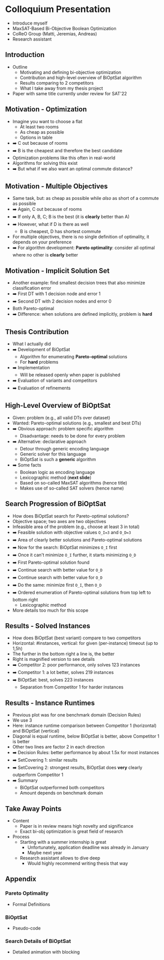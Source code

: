 # Colloquium Presentation

- Introduce myself
- MaxSAT-Based Bi-Objective Boolean Optimization
- CoReO Group (Matti, Jeremias, Andreas)
- Research assistant

## Introduction

- Outline
  - Motivating and defining bi-objective optimization
  - Contribution and high-level overview of BiOptSat algorithm
  - Results comparing to 2 competitors
  - What I take away from my thesis project
- Paper with same title currently under review for SAT'22

## Motivation - Optimization

- Imagine you want to choose a flat
  - At least two rooms
  - As cheap as possible
  - Options in table
- ➡️ C out because of rooms
- ➡️ B is the cheapest and therefore the best candidate
- Optimization problems like this often in real-world
- Algorithms for solving this exist
- ➡️ But what if we also want an optimal commute distance?

## Motivation - Multiple Objectives

- Same task, but: as cheap as possible while _also_ as short of a commute as possible
- ➡️ Again, C out because of rooms
- ➡️ If only A, B, C; B is the best (it is **clearly** better than A) 
- ➡️ However, what if D is there as well
  - B is cheapest, D has shortest commute
- For multiple objectives, there is no single definition of optimality, it depends on your preference
- ➡️ For algorithm development: **Pareto optimality**: consider all optimal where no other is **clearly** better

## Motivation - Implicit Solution Set

- Another example: find smallest decision trees that also minimize classification error
- ➡️ First DT with 1 decision node and error 1
- ➡️ Second DT with 2 decision nodes and error 0
- Both Pareto-optimal
- ➡️ Difference: when solutions are defined implicitly, problem is **hard**

## Thesis Contribution

- What I actually did
- ➡️ Development of BiOptSat
  - Algorithm for enumerating **Pareto-optimal** solutions
  - For **hard** problems
- ➡️ Implementation
  - Will be released openly when paper is published
- ➡️ Evaluation of variants and competitors
- ➡️ Evaluation of refinements

## High-Level Overview of BiOptSat

- Given: problem (e.g., all valid DTs over dataset)
- Wanted: Pareto-optimal solutions (e.g., smallest and best DTs)
- ➡️ Obvious approach: problem specific algorithm
  - Disadvantage: needs to be done for every problem
- ➡️ Alternative: declarative approach
  - Detour through generic encoding language
  - Generic solver for this language
  - BiOptSat is such a **generic** algorithm
- ➡️ Some facts
  - Boolean logic as encoding language
  - Lexicographic method (**next slide**)
  - Based on so-called MaxSAT algorithms (hence title)
  - Makes use of so-called SAT solvers (hence name)

## Search Progression of BiOptSat

- How does BiOptSat search for Pareto-optimal solutions?
- Objective space; two axes are two objectives
- Infeasible area of the problem (e.g., choose at least 3 in total)
- ➡️ Feasible solution with objective values `O_I=3` and `O_D=3`
- ➡️ Area of clearly better solutions and Pareto-optimal solutions
- ➡️ Now for the search: BiOptSat minimizes `O_I` first
- ➡️ Once it can't minimize `O_I` further, it starts minimizing `O_D`
- ➡️ First Pareto-optimal solution found
- ➡️ Continue search with better value for `O_D`
- ➡️ Continue search with better value for `O_D`
- ➡️ Do the same: minimize first `O_I`, then `O_D`
- ➡️ Ordered enumeration of Pareto-optimal solutions from top left to bottom right
  - Lexicographic method
- More details too much for this scope

## Results - Solved Instances

- How does BiOptSat (best variant) compare to two competitors
- Horizontal: #instances, vertical: for given (per-instance) timeout (up to 1,5h)
- The further in the bottom right a line is, the better
- Right is magnified version to see details
- ➡️ Competitor 2: poor performance, only solves 123 instances
- ➡️ Competitor 1: a lot better, solves 219 instances
- ➡️ BiOptSat: best, solves 223 instances
  - Separation from Competitor 1 for harder instances

## Results - Instance Runtimes

- Previous plot was for one benchmark domain (Decision Rules)
- We use 3
- Here: instance runtime comparison between Competitor 1 (horizontal) and BiOptSat (vertical)
- Diagonal is equal runtime, below BiOptSat is better, above Competitor 1 is better
- Other two lines are factor 2 in each direction
- ➡️ Decision Rules: better performance by about 1.5x for most instances
- ➡️ SetCovering 1: similar results
- ➡️ SetCovering 2: strongest results, BiOptSat does **very** clearly outperform Competitor 1
- ➡️ Summary
  - BiOptSat outperformed both competitors
  - Amount depends on benchmark domain

## Take Away Points

- Content
  - Paper is in review means high novelty and significance
  - Exact bi-obj optimization is great field of research
- Process
  - Starting with a summer internship is great
    - Unfortunately, application deadline was already in January
    - Maybe next year
  - Research assistant allows to dive deep
    - Would highly recommend writing thesis that way

## Appendix

### Pareto Optimality

- Formal Definitions

### BiOptSat

- Pseudo-code

### Search Details of BiOptSat

- Detailed animation with blocking